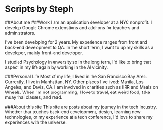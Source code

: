 # Scripts by Steph
##About me
###Work
I am an application developer at a NYC nonprofit. I develop
Google Chrome extenstions and add-ons for teachers and 
administrators.

I've been developing for 2 years. My experience ranges
from front and back-end development to QA. In the short
term, I want to up my skills as a developer, mainly 
front-end developer.

I studied Psychology in unversity so in the long term,
I'd like to bring that aspect in my life again by 
working in the AI vicinity.

###Personal Life
Most of my life, I lived in the San Francisco Bay Area. 
Currently, I live in Manhattan, NY. Other places I've lived:
Manila, Los Angeles, and Davis, CA. I am involved in charities 
such as IIRR and Meals on Wheels. When I'm not programming, 
I love to travel, eat weird food, take muay thai classes, 
and read. 

###About this site
This site are posts about my journey in the tech industry.
Whether that touches back-end development, design, learning
new technologies, or my experience at a tech conference, 
I'd love to share my experiences with the universe.
